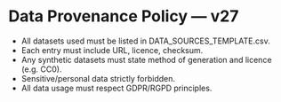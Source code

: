 # Data Provenance Policy — v27

- All datasets used must be listed in DATA_SOURCES_TEMPLATE.csv.
- Each entry must include URL, licence, checksum.
- Any synthetic datasets must state method of generation and licence (e.g. CC0).
- Sensitive/personal data strictly forbidden.
- All data usage must respect GDPR/RGPD principles.
